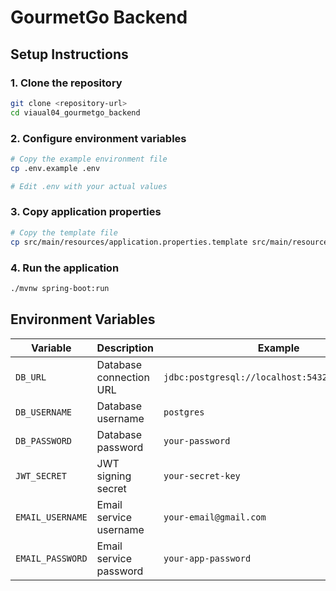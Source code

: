 # GourmetGo Backend

## Setup Instructions

### 1. Clone the repository
```bash
git clone <repository-url>
cd viaual04_gourmetgo_backend
```

### 2. Configure environment variables
```bash
# Copy the example environment file
cp .env.example .env

# Edit .env with your actual values
```

### 3. Copy application properties
```bash
# Copy the template file
cp src/main/resources/application.properties.template src/main/resources/application.properties
```

### 4. Run the application
```bash
./mvnw spring-boot:run
```

## Environment Variables

| Variable | Description | Example |
|----------|-------------|---------|
| `DB_URL` | Database connection URL | `jdbc:postgresql://localhost:5432/gourmetgo_db` |
| `DB_USERNAME` | Database username | `postgres` |
| `DB_PASSWORD` | Database password | `your-password` |
| `JWT_SECRET` | JWT signing secret | `your-secret-key` |
| `EMAIL_USERNAME` | Email service username | `your-email@gmail.com` |
| `EMAIL_PASSWORD` | Email service password | `your-app-password` |